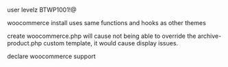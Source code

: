 user levelz
BTWP1001!@


woocommerce install 
uses same functions and hooks as other themes

create woocommerce.php will cause not being able to override the archive-product.php custom template, it would cause display issues. 

declare woocommerce support 